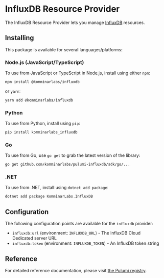 # InfluxDB Resource Provider

The InfluxDB Resource Provider lets you manage [InfluxDB](https://www.influxdata.com/) resources.

## Installing

This package is available for several languages/platforms:

### Node.js (JavaScript/TypeScript)

To use from JavaScript or TypeScript in Node.js, install using either `npm`:

```bash
npm install @komminarlabs/influxdb
```

or `yarn`:

```bash
yarn add @komminarlabs/influxdb
```

### Python

To use from Python, install using `pip`:

```bash
pip install komminarlabs_influxdb
```

### Go

To use from Go, use `go get` to grab the latest version of the library:

```bash
go get github.com/komminarlabs/pulumi-influxdb/sdk/go/...
```

### .NET

To use from .NET, install using `dotnet add package`:

```bash
dotnet add package KomminarLabs.InfluxDB
```

## Configuration

The following configuration points are available for the `influxdb` provider:

- `influxdb:url` (environment: `INFLUXDB_URL`) - The InfluxDB Cloud Dedicated server URL
- `influxdb:token` (environment: `INFLUXDB_TOKEN`) - An InfluxDB token string

## Reference

For detailed reference documentation, please visit [the Pulumi registry](https://www.pulumi.com/registry/packages/influxdb/api-docs/).

